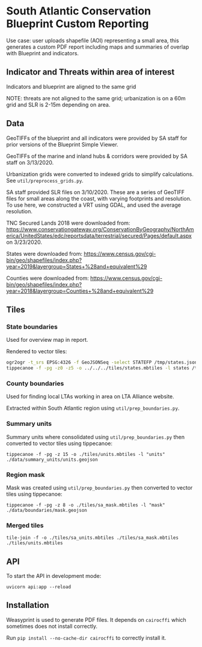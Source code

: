 # South Atlantic Conservation Blueprint Custom Reporting

Use case: user uploads shapefile (AOI) representing a small area, this generates a custom PDF report including maps and summaries of overlap with Blueprint and indicators.

## Indicator and Threats within area of interest

Indicators and blueprint are aligned to the same grid

NOTE: threats are not aligned to the same grid; urbanization is on a 60m grid and SLR is 2-15m depending on area.

## Data

GeoTIFFs of the blueprint and all indicators were provided by SA staff for prior versions of the Blueprint Simple Viewer.

GeoTIFFs of the marine and inland hubs & corridors were provided by SA staff on 3/13/2020.

Urbanization grids were converted to indexed grids to simplify calculations. See `util/preprocess_grids.py`.

SA staff provided SLR files on 3/10/2020. These are a series of GeoTIFF files for small areas along the coast, with
varying footprints and resolution. To use here, we constructed a VRT using GDAL, and used the average resolution.

TNC Secured Lands 2018 were downloaded from: https://www.conservationgateway.org/ConservationByGeography/NorthAmerica/UnitedStates/edc/reportsdata/terrestrial/secured/Pages/default.aspx
on 3/23/2020.

States were downloaded from: https://www.census.gov/cgi-bin/geo/shapefiles/index.php?year=2019&layergroup=States+%28and+equivalent%29

Counties were downloaded from: https://www.census.gov/cgi-bin/geo/shapefiles/index.php?year=2018&layergroup=Counties+%28and+equivalent%29

## Tiles

### State boundaries

Used for overview map in report.

Rendered to vector tiles:

```bash
ogr2ogr -t_srs EPSG:4326 -f GeoJSONSeq -select STATEFP /tmp/states.json tl_2019_us_state.shp
tippecanoe -f -pg -z0 -z5 -o ../../../tiles/states.mbtiles -l states /tmp/states.json
```

### County boundaries

Used for finding local LTAs working in area on LTA Alliance website.

Extracted within South Atlantic region using `util/prep_boundaries.py`.

### Summary units

Summary units where consolidated using `util/prep_boundaries.py` then
converted to vector tiles using tippecanoe:

```
tippecanoe -f -pg -z 15 -o ./tiles/units.mbtiles -l "units" ./data/summary_units/units.geojson
```

### Region mask

Mask was created using `util/prep_boundaries.py` then converted to vector tiles using tippecanoe:

```
tippecanoe -f -pg -z 8 -o ./tiles/sa_mask.mbtiles -l "mask" ./data/boundaries/mask.geojson
```

### Merged tiles

```
tile-join -f -o ./tiles/sa_units.mbtiles ./tiles/sa_mask.mbtiles ./tiles/units.mbtiles
```

## API

To start the API in development mode:

```
uvicorn api:app --reload
```

## Installation

Weasyprint is used to generate PDF files. It depends on `cairocffi` which sometimes does not install correctly.

Run `pip install --no-cache-dir cairocffi` to correctly install it.
